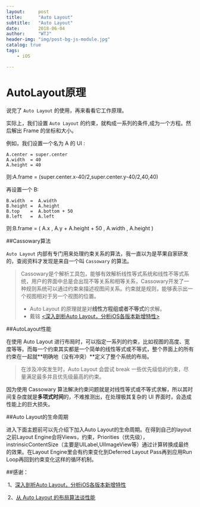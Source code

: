 ```yaml
---
layout:     post
title:      "Auto Layout"
subtitle:   "Auto Layout"
date:       2018-06-04
author:     "WTJ"
header-img: "img/post-bg-js-module.jpg"
catalog: true
tags:
    - iOS

---
```


# AutoLayout原理

说完了 `Auto Layout` 的使用，再来看看它工作原理。

实际上，我们设置 `Auto Layout` 的约束，就构成一系列的条件,成为一个方程。然后解出 Frame 的坐标和大小。

例如，我们设置一个名为 A 的 UI :

```
A.center = super.center
A.width  = 40
A.height = 40

```

则:A.frame = (super.center.x-40/2,super.center.y-40/2,40,40)

再设置一个 B:

```
B.width  =  A.width
B.height =  A.height
B.top    =  A.bottom + 50
B.left   =  A.left

```

则:B.frame =  ( A.x , A.y + A.height + 50 , A.width , A.height )



##Cassowary算法

`Auto Layout` 内部有专门用来处理约束关系的算法，我一直以为是苹果自家研发的，查阅资料才发现是来自一个叫 `Cassowary` 的算法。

> Cassowary是个解析工具包，能够有效解析线性等式系统和线性不等式系统，用户的界面中总是会出现不等关系和相等关系，Cassowary开发了一种规则系统可以通过约束来描述视图间关系。约束就是规则，能够表示出一个视图相对于另一个视图的位置。
>
> - Auto Layout 的原理就是对**线性方程组或者不等式**的求解。
> - 戴铭 [<深入剖析Auto Layout，分析iOS各版本新增特性>](https://link.juejin.im?target=https%3A%2F%2Fming1016.github.io%2F2015%2F11%2F03%2Fdeeply-analyse-autolayout%2F)



##AutoLayout性能

在使用 Auto Layout 进行布局时，可以指定一系列的约束，比如视图的高度、宽度等等。而每一个约束其实都是一个简单的线性等式或不等式，整个界面上的所有约束在一起就**明确地（没有冲突）**定义了整个系统的布局。

> 在涉及冲突发生时，Auto Layout 会尝试 break 一些优先级低的约束，尽量满足最多并且优先级最高的约束。



因为使用 Cassowary 算法解决约束问题就是对线性等式或不等式求解，所以其时间复杂度就是**多项式时间**的，不难推测出，在处理极其复杂的 UI 界面时，会造成性能上的巨大损失。

##Auto Layout的生命周期

进入下面主题前可以先介绍下加入Auto Layout的生命周期。在得到自己的layout之前Layout Engine会将Views，约束，Priorities（优先级），instrinsicContentSize（主要是UILabel,UIImageView等）通过计算转换成最终的效果。在Layout Engine里会有约束变化到Deferred Layout Pass再到应用Run Loop再回到约束变化这样的循环机制。

##感谢：

​	1、[深入剖析Auto Layout，分析iOS各版本新增特性](https://ming1016.github.io/2015/11/03/deeply-analyse-autolayout/)

​	2、[从 Auto Layout 的布局算法谈性能](https://draveness.me/layout-performance)